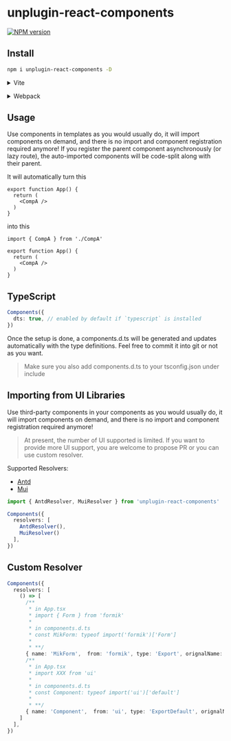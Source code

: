 # unplugin-react-components

[![NPM version](https://img.shields.io/npm/v/unplugin-react-components?color=a1b858&label=)](https://www.npmjs.com/package/unplugin-react-components)

## Install

```bash
npm i unplugin-react-components -D
```

<details>
<summary>Vite</summary><br>

```ts
// vite.config.ts
import Components from 'unplugin-react-components/vite'

export default defineConfig({
  plugins: [
    Components({ /* options */ }),
  ],
})
```

Example: [`playground/`](./playground/)


```ts
// rollup.config.js
import Components from 'unplugin-react-components/rollup'

export default {
  plugins: [
    React(),
    Components({ /* options */ }),
  ],
}
```

<br></details>


<details>
<summary>Webpack</summary><br>

```ts
// webpack.config.js
module.exports = {
  /* ... */
  plugins: [
    require('unplugin-react-components/webpack')({ /* options */ })
  ]
}
```

<br></details>

## Usage
Use components in templates as you would usually do, it will import components on demand, and there is no import and component registration required anymore! If you register the parent component asynchronously (or lazy route), the auto-imported components will be code-split along with their parent.

It will automatically turn this

```tsx
export function App() {
  return (
    <CompA />
  )
}
```
into this
```tsx
import { CompA } from './CompA'

export function App() {
  return (
    <CompA />
  )
}
```

## TypeScript
```ts
Components({
  dts: true, // enabled by default if `typescript` is installed
})
```
Once the setup is done, a components.d.ts will be generated and updates automatically with the type definitions. Feel free to commit it into git or not as you want.
> Make sure you also add components.d.ts to your tsconfig.json under include

## Importing from UI Libraries
Use third-party components in your components as you would usually do, it will import components on demand, and there is no import and component registration required anymore!

> At present, the number of UI supported is limited. If you want to provide more UI support, you are welcome to propose PR or you can use custom resolver.

Supported Resolvers:
- [Antd](https://github.com/SnowingFox/unplugin-react-components/blob/master/src/core/resolvers/antd.ts)
- [Mui](https://github.com/SnowingFox/unplugin-react-components/blob/master/src/core/resolvers/mui.ts)

```ts
import { AntdResolver, MuiResolver } from 'unplugin-react-components'

Components({
  resolvers: [
    AntdResolver(),
    MuiResolver()
  ],
})
```

## Custom Resolver
```ts
Components({
  resolvers: [
    () => [
      /**
       * in App.tsx
       * import { Form } from 'formik'
       *
       * in components.d.ts
       * const MikForm: typeof import('formik')['Form']
       *
       * **/
      { name: 'MikForm',  from: 'formik', type: 'Export', orignalName: 'Form' }
      /**
       * in App.tsx
       * import XXX from 'ui'
       *
       * in components.d.ts
       * const Component: typeof import('ui')['default']
       *
       * **/
      { name: 'Component',  from: 'ui', type: 'ExportDefault', orignalName: 'XXX' }
    ]
  ],
})
```
